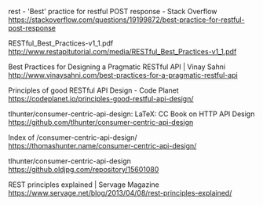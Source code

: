 
rest - 'Best' practice for restful POST response - Stack Overflow
 https://stackoverflow.com/questions/19199872/best-practice-for-restful-post-response

RESTful_Best_Practices-v1_1.pdf
 http://www.restapitutorial.com/media/RESTful_Best_Practices-v1_1.pdf

Best Practices for Designing a Pragmatic RESTful API | Vinay Sahni
 http://www.vinaysahni.com/best-practices-for-a-pragmatic-restful-api

Principles of good RESTful API Design - Code Planet
 https://codeplanet.io/principles-good-restful-api-design/

tlhunter/consumer-centric-api-design: LaTeX: CC Book on HTTP API Design
 https://github.com/tlhunter/consumer-centric-api-design

Index of /consumer-centric-api-design/
 https://thomashunter.name/consumer-centric-api-design/

tlhunter/consumer-centric-api-design
 https://github.oldjpg.com/repository/15601080

REST principles explained | Servage Magazine
 https://www.servage.net/blog/2013/04/08/rest-principles-explained/
